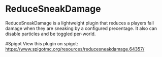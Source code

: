 # ReduceSneakDamage
ReduceSneakDamage is a lightweight plugin that reduces a players fall damage when they are sneaking by a configured precentage. It also can disable particles and be toggled per-world.

#Spigot
View this plugin on spigot: https://www.spigotmc.org/resources/reducesneakdamage.64357/
